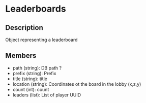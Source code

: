 # Leaderboards

## Description

Object representing a leaderboard

## Members

* path (string): DB path ?
* prefix (string): Prefix
* title (string): title
* location (string): Coordinates ot the board in the lobby (x,z,y)
* count (int): count
* leaders (list): List of player UUID
